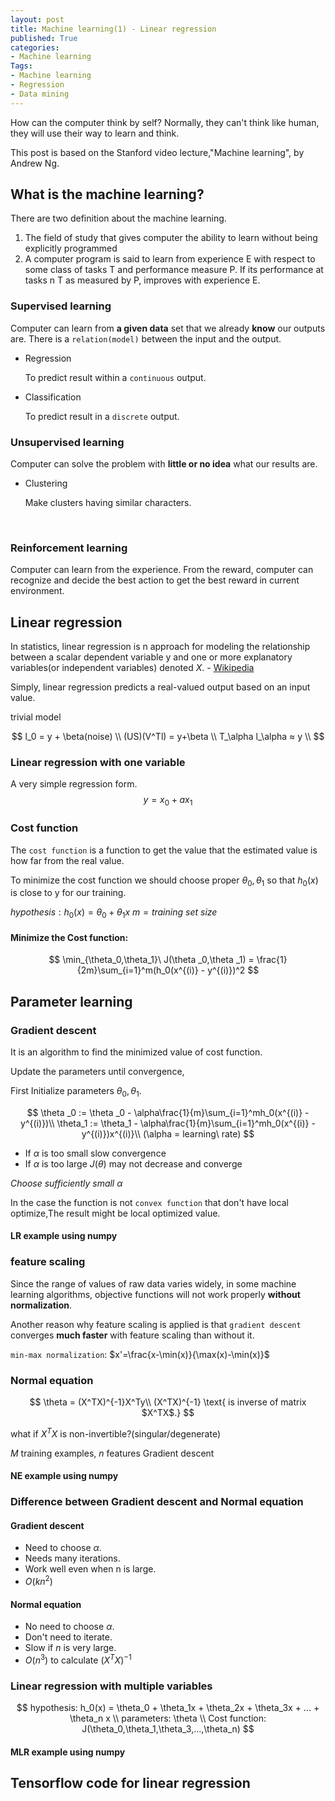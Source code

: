 ```yaml
---
layout: post
title: Machine learning(1) - Linear regression
published: True
categories: 
- Machine learning
Tags:
- Machine learning
- Regression
- Data mining
---
```




How can the computer think by self? Normally, they can't think like human, they will use their way to learn and think. 

This post is based on the Stanford video lecture,"Machine learning", by Andrew Ng.

<!--more-->



## What is the machine learning?

There are two definition about the machine learning.

1. The field of study that gives computer the ability to learn without being explicitly programmed
2. A computer program is said to learn from experience E with respect to some class of tasks T and performance measure P. If its performance at tasks n T as measured by P, improves with experience E.



### Supervised learning

Computer can learn from  **a given data** set that we already **know** our outputs are. There is a `relation(model)` between the input and the output.

- Regression

  To predict result within a `continuous` output.

- Classification

  To predict result in a `discrete` output.



### Unsupervised learning

Computer can solve the problem with **little or no idea** what our results are.

- Clustering

  Make clusters having similar characters.

  ​

### Reinforcement learning

Computer can learn from the experience. From the reward, computer can recognize and decide the best action to get the best reward in current environment.



## Linear regression

In statistics, linear regression is n approach for modeling the relationship between a scalar dependent variable y and one or more explanatory variables(or independent variables) denoted $X$. - [Wikipedia][1]



Simply, linear regression predicts a real-valued output based on an input value.

trivial model

$$
l_0 = y + \beta(noise) \\
(US)(V^Tl) = y+\beta \\
T_\alpha l_\alpha ≈ y \\
$$



### Linear regression with one variable

A very simple regression form.
$$
y = x_0+ax_1
$$



### Cost function

The `cost function` is a function to get the value that the estimated value is how far from the real value.

To minimize the cost function we should choose proper $\theta_0,\theta_1$ so that $h_0(x)$ is close to y for our training. 



$hypothesis: h_0(x) = \theta_0 + \theta_1x$
$m=training\ set\ size$



#### Minimize the Cost function:

$$
\min_{\theta_0,\theta_1}\ J(\theta
_0,\theta
_1) = \frac{1}{2m}\sum_{i=1}^m(h_0(x^{(i)} - y^{(i)})^2
$$



## Parameter learning



### Gradient descent

It is an algorithm to find the minimized value of cost function.



Update the parameters until convergence,

First Initialize parameters $\theta_0,\theta_1$.


$$
\theta
_0 := \theta
_0 - \alpha\frac{1}{m}\sum_{i=1}^mh_0(x^{(i)} - y^{(i)})\\
\theta_1 := \theta_1 - \alpha\frac{1}{m}\sum_{i=1}^mh_0(x^{(i)} - y^{(i)})x^{(i)}\\
(\alpha = learning\ rate)
$$



- If $\alpha$ is too small slow convergence
- If $\alpha$ is too large $J(\theta)$ may not decrease and converge

*Choose sufficiently small $\alpha$*



In the case the function is not `convex function` that don't have local optimize,The result might be local optimized value.



#### LR example using numpy

<script src="https://gist.github.com/Shephexd/e4d259394d557968a5bc8b6d8684f9b1.js?file=LR.py"></script>

<script src="https://gist.github.com/Shephexd/e4d259394d557968a5bc8b6d8684f9b1.js?file=LR.png"></script>

### feature scaling

Since the range of values of raw data varies widely, in some machine learning algorithms, objective functions will not work properly **without normalization**.

Another reason why feature scaling is applied is that `gradient descent` converges **much faster** with feature scaling than without it.



`min-max normalization`: $x'=\frac{x-\min(x)}{\max(x)-\min(x)}$





### Normal equation




$$
\theta = (X^TX)^{-1}X^Ty\\
(X^TX)^{-1} \text{ is inverse of matrix $X^TX$.}
$$

what if $X^TX$ is non-invertible?(singular/degenerate)



$M$ training examples, $n$ features Gradient descent



#### NE example using numpy

<script src="https://gist.github.com/Shephexd/e4d259394d557968a5bc8b6d8684f9b1.js?file=NE.py"></script>



### Difference between Gradient descent and Normal equation



#### Gradient descent

- Need to choose $\alpha$.
- Needs many iterations.
- Work well even when n is large.
- $O(kn^2)$ 



#### Normal equation

- No need to choose $\alpha$.
- Don't need to iterate.
- Slow if $n$ is very large.
- $O(n^3)$ to calculate $(X^TX)^{-1}$



### Linear regression with multiple variables

$$
hypothesis: h_0(x) = \theta_0 + \theta_1x + \theta_2x + \theta_3x + ... + \theta_n x
\\
parameters: \theta
\\
Cost function: J(\theta_0,\theta_1,\theta_3,...,\theta_n)
$$





#### MLR example using numpy

<script src="https://gist.github.com/Shephexd/e4d259394d557968a5bc8b6d8684f9b1.js?file=MLR.py"></script>



## Tensorflow code for linear regression



<script src="https://gist.github.com/Shephexd/0d00f3b4d9aff9f0a9d1b425b3a3c100.js?file=basic_tf_LR.py"></script>

[1]:	https://en.wikipedia.org/wiki/Linear_regression